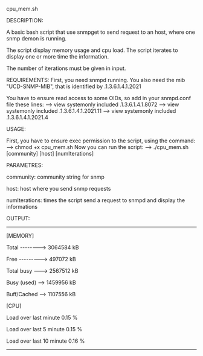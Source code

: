 ﻿
cpu_mem.sh

  
  

DESCRIPTION:

A basic bash script that use snmpget to send request to an host, where one snmp demon is running.

The script display memory usage and cpu load. The script iterates to display one or more time the information.

The number of iterations must be given in input.


REQUIREMENTS:
First, you need snmpd running. 
You also need the mib "UCD-SNMP-MIB", that is identified by .1.3.6.1.4.1.2021

You have to ensure read access to some OIDs, so add in your snmpd.conf file these lines:
--> view   systemonly  included   .1.3.6.1.4.1.8072
--> view   systemonly  included   .1.3.6.1.4.1.2021.11
--> view   systemonly  included   .1.3.6.1.4.1.2021.4
  

USAGE:

First, you have to ensure exec permission to the script, using the command:
--> chmod +x cpu_mem.sh
Now you can run the script:
--> ./cpu_mem.sh [community] [host] [numIterations]

  

PARAMETRES:

community: community string for snmp

host: host where you send snmp requests

numIterations: times the script send a request to snmpd and display the informations

  
  

OUTPUT:

************************************************

[MEMORY]

Total --------> 3064584 kB

Free ---------> 497072 kB

Total busy ---> 2567512 kB

Busy (used) --> 1459956 kB

Buff/Cached --> 1107556 kB

[CPU]

Load over last minute 0.15 %

Load over last 5 minute 0.15 %

Load over last 10 minute 0.16 %

***********************************************
